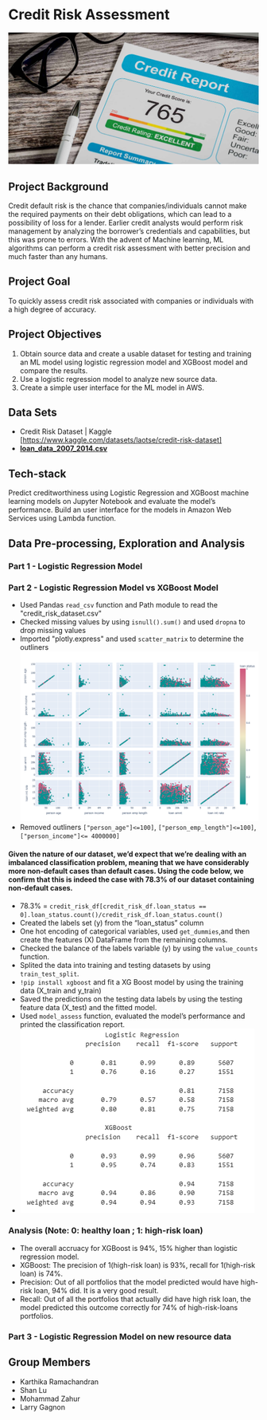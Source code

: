 # Credit Risk Assessment 
![](https://github.com/Emmalu868/Credit-Risk-Assessment/blob/Karthika/Images/credit-report.jpg)

## Project Background
Credit default risk is the chance that companies/individuals cannot make the required payments on their debt obligations, which can lead to a possibility of loss for a lender. Earlier credit analysts would perform risk management by analyzing the borrower’s credentials and capabilities, but this was prone to errors. With the advent of Machine learning, ML algorithms can perform a credit risk assessment with better precision and much faster than any humans.

## Project Goal
To quickly assess credit risk associated with companies or individuals with a high degree of accuracy.

## Project Objectives
1. Obtain source data and create a usable dataset for testing and training an ML model using logistic regression model and XGBoost model and compare the results.
2. Use a logistic regression model to analyze new source data.
3. Create a simple user interface for the ML model in AWS.

## Data Sets
* Credit Risk Dataset | Kaggle [https://www.kaggle.com/datasets/laotse/credit-risk-dataset]
* **[loan_data_2007_2014.csv](https://github.com/Emmalu868/Credit-Risk-Assessment/blob/main/Resources/credit_risk_dataset.csv)**

## Tech-stack
Predict creditworthiness using Logistic Regression and XGBoost machine learning models on Jupyter Notebook and evaluate the model’s performance. 
Build an user interface for the models in Amazon Web Services using Lambda function.

## Data Pre-processing, Exploration and Analysis 
### Part 1 - Logistic Regression Model 

### Part 2 - Logistic Regression Model vs XGBoost Model
* Used Pandas `read_csv` function and Path module to read the "credit_risk_dataset.csv"
* Checked missing values by using `isnull().sum()` and used `dropna` to drop missing values
* Imported "plotly.express" and used `scatter_matrix` to determine the outliners
![](https://github.com/Emmalu868/Credit-Risk-Assessment/blob/main/Images/scatter_matrix.png)
* Removed outliners `["person_age"]<=100]`, `["person_emp_length"]<=100]`,`["person_income"]<= 4000000]`
#### Given the nature of our dataset, we’d expect that we’re dealing with an imbalanced classification problem, meaning that we have considerably more non-default cases than default cases. Using the code below, we confirm that this is indeed the case with 78.3% of our dataset containing non-default cases.
* 78.3% = `credit_risk_df[credit_risk_df.loan_status == 0].loan_status.count()/credit_risk_df.loan_status.count()`
* Created the labels set (y) from the “loan_status” column
* One hot encoding of categorical variables, used `get_dummies`,and then create the features (X) DataFrame from the remaining columns.
*  Checked the balance of the labels variable (y) by using the `value_counts` function.
*  Splited the data into training and testing datasets by using `train_test_split`.
*  `!pip install xgboost` and fit a XG Boost model by using the training data (X_train and y_train)
*  Saved the predictions on the testing data labels by using the testing feature data (X_test) and the fitted model.
*  Used `model_assess` function, evaluated the model’s performance and printed the classification report.
* ![](https://github.com/Emmalu868/Credit-Risk-Assessment/blob/main/Images/lg_vs_XGB_classification_report.png)
### Analysis (Note: 0: healthy loan ; 1: high-risk loan)
* The overall accruacy for XGBoost is 94%, 15% higher than logistic regression model.
* XGBoost: The precision of 1(high-risk loan) is 93%, recall for 1(high-risk loan) is 74%.
* Precision: Out of all portfolios that the model predicted would have high-risk loan, 94% did. It is a very good result.
* Recall: Out of all the portfolios that actually did have high risk loan, the model predicted this outcome correctly for 74% of high-risk-loans portfolios.

### Part 3 - Logistic Regression Model on new resource data

## Group Members
- Karthika Ramachandran
- Shan Lu
- Mohammad Zahur
- Larry Gagnon
